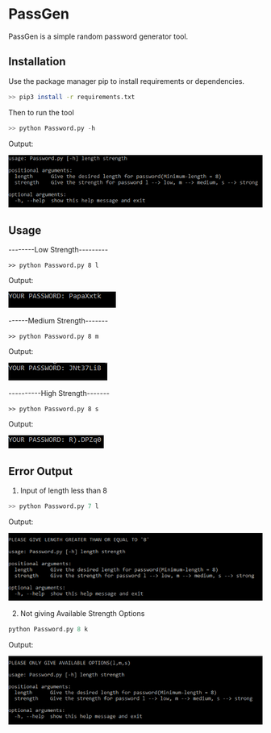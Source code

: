 # PassGen

PassGen is a simple random password generator tool.

## Installation

Use the package manager pip to install requirements or dependencies. 

```bash
>> pip3 install -r requirements.txt
```
Then to run the tool
```python
>> python Password.py -h
```
Output:


![](images/HelpOutput.png)


## Usage
--------Low Strength---------
```
>> python Password.py 8 l
```
Output:


![](images/low.png)


------Medium Strength-------
```
>> python Password.py 8 m
```
Output:


![](images/Medium.png)


----------High Strength-------
```
>> python Password.py 8 s
```
Output:


![](images/Strongpass.png)


## Error Output
1. Input of length less than 8
```python
>> python Password.py 7 l
```
Output:


![](images/less8.png)


2. Not giving Available Strength Options
```python
python Password.py 8 k
```
Output:


![](images/lms.png)

